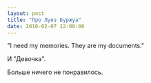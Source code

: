 ```yaml
---
layout: post
title: "Про Луиз Буржуа"
date: 2016-02-07 12:00:00
---
```


"I need my memories. They are my documents."

 И "Девочка".

 Больше ничего не понравилось.

